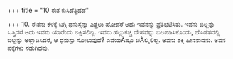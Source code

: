 +++
title = "10 ಈತ ಕುಸಿದೆತ್ತಿದಡೆ"

+++
10. ಈತನು ಕೆಳಕ್ಕೆ ಬಗ್ಗಿ ಧನುಸ್ಸನ್ನು ಎತ್ತಲು ಹೋದರೆ ಅದು ಇವನನ್ನು ಪ್ರತಿಭಟಿಸಿತು. ಇವನು ಬಿಲ್ಲನ್ನು ಒತ್ತಿದರೆ ಅದು ಇವನು ಯಾರೆಂದು ಲಕ್ಷಿಸಲಿಲ್ಲ.  ಇವನು ಹಲ್ಲುಕಚ್ಚಿ ದೇಹವನ್ನು ಬಲಪಡಿಸಿಕೊಂಡು, ಹೊಡೆತದಲ್ಲಿ ಬಿಲ್ಲನ್ನು ಅಲ್ಲಾಡಿಸಿದರೆ, ಆ ಧನುಸ್ಸು ಸೋಲುವುದೆ? ಎವೆಯÀಷ್ಟೂ ಚÀಲಿ¸ಲಿಲ್ಲ. ಅವನು ಶಕ್ತಿ ಹೀನನಾದನು. ಅವನ ಪಕ್ಕೆಗಳು ನಡುಗಿದವು.